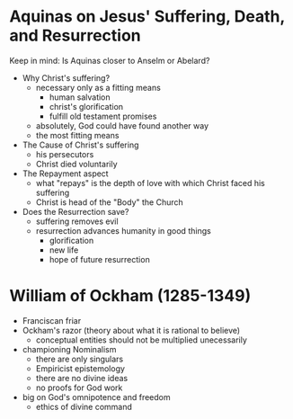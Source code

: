 # Aquinas on Jesus' Suffering, Death, and Resurrection
Keep in mind: Is Aquinas closer to Anselm or Abelard?
- Why Christ's suffering?
    - necessary only as a fitting means
        - human salvation
        - christ's glorification
        - fulfill old testament promises
    - absolutely, God could have found another way
    - the most fitting means
- The Cause of Christ's suffering
    - his persecutors
    - Christ died voluntarily
- The Repayment aspect
    - what "repays" is the depth of love with which Christ faced his suffering
    - Christ is head of the "Body" the Church
- Does the Resurrection save?
    - suffering removes evil
    - resurrection advances humanity in good things
        - glorification
        - new life
        - hope of future resurrection

# William of Ockham (1285-1349)
- Franciscan friar
- Ockham's razor (theory about what it is rational to believe)
    - conceptual entities should not be multiplied unecessarily
- championing Nominalism
    - there are only singulars 
    - Empiricist epistemology
    - there are no divine ideas
    - no proofs for God work
- big on God's omnipotence and freedom
    - ethics of divine command